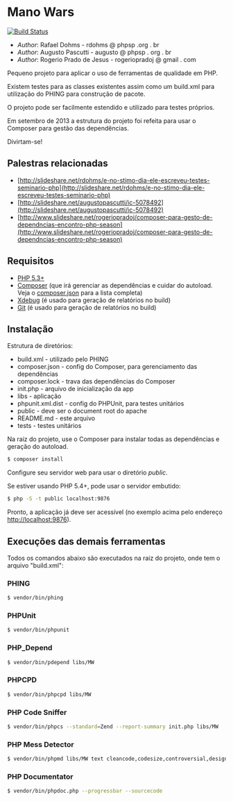 # Mano Wars

[![Build Status](https://travis-ci.org/rogeriopradoj/ManoWars.png?branch=master)](https://travis-ci.org/rogeriopradoj/ManoWars)

- *Author*: Rafael Dohms - rdohms @ phpsp .org . br
- *Author*: Augusto Pascutti - augusto @ phpsp . org . br
- *Author*: Rogerio Prado de Jesus - rogeriopradoj @ gmail . com

Pequeno projeto para aplicar o uso de ferramentas de qualidade em PHP.

Existem testes para as classes existentes assim como um build.xml para utilização do PHING para construção de pacote.

O projeto pode ser facilmente estendido e utilizado para testes próprios.

Em setembro de 2013 a estrutura do projeto foi refeita para usar o Composer para gestão das dependências.

Divirtam-se!

## Palestras relacionadas

- [http://slideshare.net/rdohms/e-no-stimo-dia-ele-escreveu-testes-seminario-php](http://slideshare.net/rdohms/e-no-stimo-dia-ele-escreveu-testes-seminario-php)
- [http://slideshare.net/augustopascutti/ic-5078492](http://slideshare.net/augustopascutti/ic-5078492)
- [http://www.slideshare.net/rogeriopradoj/composer-para-gesto-de-dependncias-encontro-php-season](http://www.slideshare.net/rogeriopradoj/composer-para-gesto-de-dependncias-encontro-php-season)

## Requisitos

- [PHP 5.3+](http://php.net/)
- [Composer](http://getcomposer.org/) (que irá gerenciar as dependências e cuidar do autoload. Veja o [composer.json](https://github.com/rogeriopradoj/ManoWars/blob/master/composer.json) para a lista completa)
- [Xdebug](http://xdebug.org/) (é usado para geração de relatórios no build)
- [Git](http://git-scm.com/) (é usado para geração de relatórios no build)

## Instalação

Estrutura de diretórios:

* build.xml - utilizado pelo PHING
* composer.json - config do Composer, para gerenciamento das dependências
* composer.lock - trava das dependências do Composer
* init.php - arquivo de inicialização da app
* libs - aplicação
* phpunit.xml.dist - config do PHPUnit, para testes unitários
* public - deve ser o document root do apache
* README.md - este arquivo
* tests - testes unitários

Na raiz do projeto, use o Composer para instalar todas as dependências e geração do autoload.

```bash
$ composer install
```

Configure seu servidor web para usar o diretório *public*.

Se estiver usando PHP 5.4+, pode usar o servidor embutido:

```bash
$ php -S -t public localhost:9876
```

Pronto, a aplicação já deve ser acessível (no exemplo acima pelo endereço [http://localhost:9876](http://localhost:9876)).

## Execuções das demais ferramentas

Todos os comandos abaixo são executados na raiz do projeto, onde tem o arquivo "build.xml":

### PHING

```bash
$ vendor/bin/phing
```

### PHPUnit

```bash
$ vendor/bin/phpunit
```

### PHP_Depend

```bash
$ vendor/bin/pdepend libs/MW
```

### PHPCPD

```bash
$ vendor/bin/phpcpd libs/MW
```

### PHP Code Sniffer

```bash
$ vendor/bin/phpcs --standard=Zend --report-summary init.php libs/MW
```

### PHP Mess Detector

```bash
$ vendor/bin/phpmd libs/MW text cleancode,codesize,controversial,design,naming,unusedcode
```

### PHP Documentator

```bash
$ vendor/bin/phpdoc.php --progressbar --sourcecode
```
